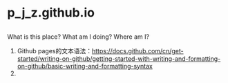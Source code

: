 # p_j_z.github.io
## 
What is this place?
What am I doing?
Where am I?

1. Github pages的文本语法：https://docs.github.com/cn/get-started/writing-on-github/getting-started-with-writing-and-formatting-on-github/basic-writing-and-formatting-syntax
2. 
